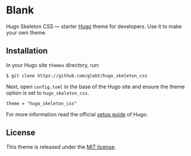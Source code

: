 # Blank

Hugo Skeleton CSS — starter [Hugo](//gohugo.io/) theme for developers. Use it to make your own theme.

## Installation

In your Hugo site `themes` directory, run:

```
$ git clone https://github.com/glebt/hugo_skeleton_css
```

Next, open `config.toml` in the base of the Hugo site and ensure the theme option is set to `hugo_skeleton_css`.

```
theme = "hugo_skeleton_css"
```

For more information read the official [setup guide](//gohugo.io/overview/installing/) of Hugo.

## License

This theme is released under the [MIT license](//github.com/glebt/hugo_skeleton_css/blob/master/LICENSE.md).
